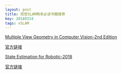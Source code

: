```yaml
---
layout: post
title: 视觉SLAM两本必读书籍推荐
key: 20180324
tags: vSLAM
---
```


[Multiple View Geometry in Computer Vision-2nd Edition](../2018/03/_data/Multiple-View-Geometry-in-Computer-Vision-2nd-Edition.pdf)

[官方链接](http://www.robots.ox.ac.uk/~vgg/hzbook/)



[State Estimation for Robotic-2018](../2018/03/_data/State-Estimation-for-Robotic-2018.pdf)

[官方链接](http://asrl.utias.utoronto.ca/~tdb/bib/barfoot_ser17.pdf)